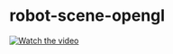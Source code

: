 # robot-scene-opengl
[![Watch the video](https://i.imgur.com/vKb2F1B.png)](https://www.youtube.com/watch?v=8i3PE0QhDhw)

